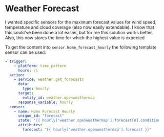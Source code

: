 # Weather Forecast

I wanted specific sensors for the maximum forecast values for wind speed, temperature and cloud coverage (also now easily extendable). I know that this could've been done a lot easier, but for me this solution works better. Also, this now stores the time for which the highest value is expected

To get the content into `sensor.home_forecast_hourly` the following template sensor can be used:
```yaml
- trigger:
    - platform: time_pattern
      hours: /1
  action:
    - service: weather.get_forecasts
      data:
        type: hourly
      target:
        entity_id: weather.openweathermap
      response_variable: hourly
  sensor:
    - name: Home Forecast Hourly
      unique_id: "forecast"
      state: "{{ hourly['weather.openweathermap'].forecast[0].condition }}"
      attributes:
        forecast: "{{ hourly['weather.openweathermap'].forecast }}"

```